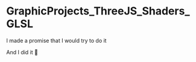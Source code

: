 # GraphicProjects_ThreeJS_Shaders_GLSL
I made a promise that I would try to do it

And I did it :unicorn:
